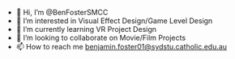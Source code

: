 - 👋 Hi, I’m @BenFosterSMCC
- 👀 I’m interested in Visual Effect Design/Game Level Design
- 🌱 I’m currently learning VR Project Design
- 💞️ I’m looking to collaborate on Movie/Film Projects
- 📫 How to reach me benjamin.foster01@sydstu.catholic.edu.au

<!---
BenFosterSMCC/BenFosterSMCC is a ✨ special ✨ repository because its `README.md` (this file) appears on your GitHub profile.
You can click the Preview link to take a look at your changes.
--->
